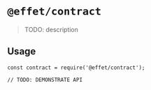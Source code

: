 # `@effet/contract`

> TODO: description

## Usage

```
const contract = require('@effet/contract');

// TODO: DEMONSTRATE API
```
